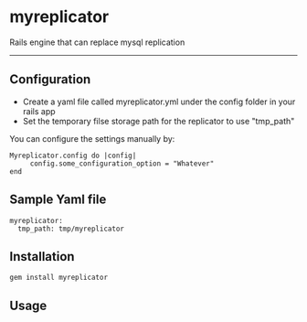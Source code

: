 myreplicator
============

Rails engine that can replace mysql replication

--------------------------

Configuration
---------------------------
* Create a yaml file called myreplicator.yml under the config folder in your rails app
* Set the temporary filse storage path for the replicator to use "tmp_path"

You can configure the settings manually by:

    Myreplicator.config do |config|
         config.some_configuration_option = "Whatever"
    end

Sample Yaml file
---------------------------
    myreplicator:
      tmp_path: tmp/myreplicator
 

Installation
-----------

    gem install myreplicator


Usage
-----
